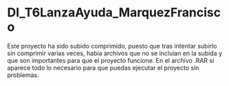 # DI_T6LanzaAyuda_MarquezFrancisco
Este proyecto ha sido subido comprimido, puesto que tras intentar subirlo sin comprimir varias veces, había archivos que no se incluían en la subida y que son importantes para que el proyecto funcione.
En el archivo .RAR si aparece todo lo necesario para que puedas ejecutar el proyecto sin problemas.

